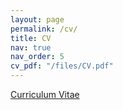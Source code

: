 ```yaml
---
layout: page
permalink: /cv/
title: CV
nav: true
nav_order: 5
cv_pdf: "/files/CV.pdf"
---
```


[Curriculum Vitae](/files/CV.pdf)
